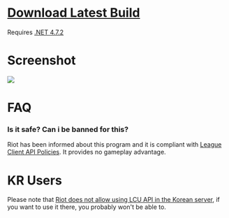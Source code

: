 # [**Download Latest Build**](https://github.com/PixelHir/LolAV/releases/latest)
Requires [.NET 4.7.2](https://dotnet.microsoft.com/download/dotnet-framework/net472)


# Screenshot
![](https://raw.githubusercontent.com/PixelHir/lolav/assets/ss1.png)


# FAQ
### Is it safe? Can i be banned for this?
Riot has been informed about this program and it is compliant with [League Client API Policies](https://developer.riotgames.com/league-client-apis.html). It provides no gameplay advantage.




# KR Users
Please note that [Riot does not allow using LCU API in the Korean server](https://www.riotgames.com/en/DevRel/changes-to-the-lcu-api-policy), if you want to use it there, you probably won't be able to.
